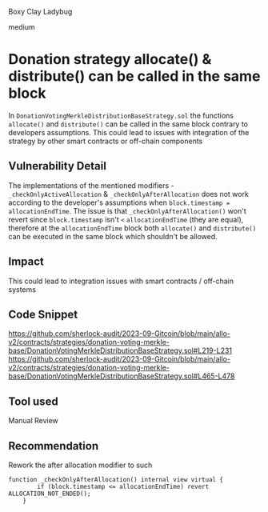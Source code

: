 Boxy Clay Ladybug

medium

# Donation strategy allocate() & distribute() can be called in the same block
In `DonationVotingMerkleDistributionBaseStrategy.sol` the functions `allocate()` and `distribute()` can be called in the same block contrary to developers assumptions. This could lead to issues with integration of the strategy by other smart contracts or off-chain components
## Vulnerability Detail
The implementations of the mentioned modifiers - `_checkOnlyActiveAllocation` & `_checkOnlyAfterAllocation` does not work according to the developer's assumptions when `block.timestamp = allocationEndTime`. The issue is that `_checkOnlyAfterAllocation()` won't revert since `block.timestamp` isn't `<` `allocationEndTime` (they are equal), therefore at the `allocationEndTime` block both `allocate()` and `distribute()` can be executed in the same block which shouldn't be allowed.
## Impact
This could lead to integration issues with smart contracts / off-chain systems
## Code Snippet
https://github.com/sherlock-audit/2023-09-Gitcoin/blob/main/allo-v2/contracts/strategies/donation-voting-merkle-base/DonationVotingMerkleDistributionBaseStrategy.sol#L219-L231
https://github.com/sherlock-audit/2023-09-Gitcoin/blob/main/allo-v2/contracts/strategies/donation-voting-merkle-base/DonationVotingMerkleDistributionBaseStrategy.sol#L465-L478
## Tool used

Manual Review

## Recommendation
Rework the after allocation modifier to such
```solidity
function _checkOnlyAfterAllocation() internal view virtual {
        if (block.timestamp <= allocationEndTime) revert ALLOCATION_NOT_ENDED();
    }
```
